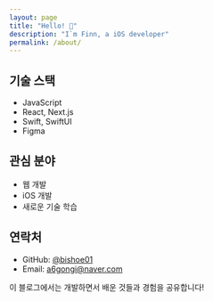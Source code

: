 ```yaml
---
layout: page
title: "Hello! 👋"
description: "I`m Finn, a iOS developer"
permalink: /about/
---
```


## 기술 스택
- JavaScript
- React, Next.js
- Swift, SwiftUI
- Figma

## 관심 분야
- 웹 개발
- iOS 개발  
- 새로운 기술 학습

## 연락처
- GitHub: [@bishoe01](https://github.com/bishoe01)
- Email: a6gongi@naver.com

이 블로그에서는 개발하면서 배운 것들과 경험을 공유합니다!
